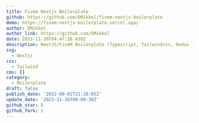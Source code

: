 ```yaml
---
title: Fivem Nextjs Boilerplate
github: https://github.com/OMikkel/fivem-nextjs-boilerplate
demo: https://fivem-nextjs-boilerplate.vercel.app/
author: OMikkel
author_link: https://github.com/OMikkel
date: 2023-11-30T04:47:26.430Z
description: NextJS/FiveM Boilerplate (Typescript, Tailwindcss, Redux Toolkit, DaisyUI)
ssg:
  - Nextjs
css:
  - Tailwind
cms: []
category:
  - Boilerplate
draft: false
publish_date: '2022-09-01T21:28:05Z'
update_date: '2023-11-26T00:00:30Z'
github_star: 8
github_fork: 1
---
```

